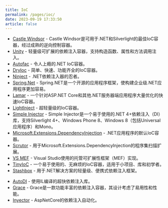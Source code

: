 ```yaml
---
title: IoC
permalink: /pages/ioc/
date: 2023-09-19 17:33:50
article: false
---
```

- [Castle Windsor](https://github.com/castleproject/Windsor)  - Castle Windsor是可用于.NET和Silverlight的最佳IoC容器，经过成熟的逆向控制容器。 
- [Unity](https://github.com/unitycontainer/unity)  - 轻量级可扩展的依赖注入容器，支持构造函数、属性和方法调用注入。 
- [Autofac](https://github.com/autofac/Autofac)  - 令人上瘾的.NET IoC容器。 
- [DryIoc](https://github.com/dadhi/DryIoc)  - 简单、快速、功能齐全的IoC容器。 
- [Ninject](https://github.com/ninject/ninject)  - .NET依赖注入器的忍者。 
- [Spring.Net](https://github.com/spring-projects/spring-net)  - Spring.NET是一个开源的应用程序框架，使构建企业级.NET应用程序更加容易。 
- [Lamar](https://jasperfx.github.io/lamar/)  - 一个针对ASP.NET Core和其他.NET服务器端应用程序大量优化的快速IoC容器。 
- [LightInject](https://github.com/seesharper/LightInject)  - 超轻量级的IoC容器。 
- [Simple Injector](https://github.com/simpleinjector/SimpleInjector)  - Simple Injector是一个易于使用的.NET 4+依赖注入（DI）库，支持Silverlight 4+、Windows Phone 8、Windows 8（包括Universal应用程序）和Mono。 
- [Microsoft.Extensions.DependencyInjection](https://github.com/dotnet/runtime/tree/main/src/libraries/Microsoft.Extensions.DependencyInjection)  - .NET应用程序的默认IoC容器。 
- [Scrutor](https://github.com/khellang/Scrutor)  - 用于Microsoft.Extensions.DependencyInjection的程序集扫描扩展。 
- [VS MEF](https://github.com/Microsoft/vs-mef)  - Visual Studio使用的托管可扩展性框架（MEF）实现。 
- [TinyIoC](https://github.com/grumpydev/TinyIoC)  - 一个易于使用的、无麻烦的IoC容器，适用于小项目、库和初学者。 
- [Stashbox](https://github.com/z4kn4fein/stashbox)  - 用于.NET解决方案的轻量级、便携式依赖注入框架。
* [AutoDI](https://github.com/Keboo/AutoDI) - 使用IL编译的超快依赖注入库。
* [Grace](https://github.com/ipjohnson/Grace) -  Grace是一款功能丰富的依赖注入容器，其设计考虑了易用性和性能。
* [Inyector](https://github.com/davidrevoledo/Inyector) -  AspNetCore的依赖注入自动化。